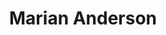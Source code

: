 ---
pid: RS346
title: Marian Anderson
location_transcription: Carpenter Green Park
zipcode: '19146'
outside_phl: 
neighborhood: Graduate Hospital,Naval Square,Southwest Center City
age: '77'
age_range: 70+
instagram: 
image_file_name: RS_346.jpg
proposal_transcription: Statue
topic: Unknown
topic_summary: '0'
type: Sculpture Statue
keywords_other: 
credit: 
image_labels: 
twitter: 
facebook: 
permalink: "/monuments/rs346/"
layout: item-page
---